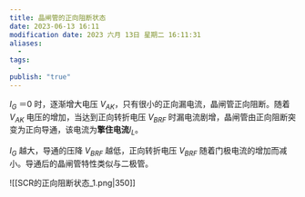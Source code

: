 ```yaml
---
title: 晶闸管的正向阻断状态
date: 2023-06-13 16:11
modification date: 2023 六月 13日 星期二 16:11:31
aliases:
  - 
tags:
  - 
publish: "true"
---
```



$I_G$ ＝0 时，逐渐增大电压 $V_{AK}$，只有很小的正向漏电流，晶闸管正向阻断。随着 $V_{AK}$ 电压的增加，当达到正向转折电压 $V_{BRF}$ 时漏电流剧增，晶闸管由正向阻断突变为正向导通，该电流为**擎住电流**$I_{L}$。

$I_{G}$ 越大，导通的压降 $V_{BRF}$ 越低，正向转折电压 $V_{BRF}$ 随着门极电流的增加而减小。导通后的晶闸管特性类似与二极管。

![[SCR的正向阻断状态_1.png|350]]
